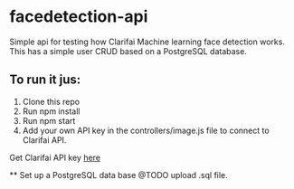 # facedetection-api

Simple api for testing how Clarifai Machine learning face detection works.
This has a simple user CRUD based on a PostgreSQL database.

## To run it jus:

1. Clone this repo
2. Run npm install
3. Run npm start
4. Add your own API key in the controllers/image.js file to connect to Clarifai API.

Get Clarifai API key [here](https://www.clarifai.com/)

\*\* Set up a PostgreSQL data base @TODO upload .sql file.
